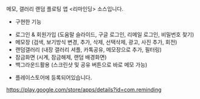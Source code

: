 메모, 갤러리 랜덤 플로팅 앱 <리마인딩> 소스입니다.

* 구현한 기능

- 로그인 & 회원가입 (도움말 슬라이드, 구글 로그인, 리메일 로그인, 비밀번호 찾기)
- 메모장 (검색, 보기방식 변경, 추가, 삭제, 선택삭제, 광고, 사진 추가, 회전)
- 랜덤갤러리 (내장 갤러리 셔플, 카톡공유, 메모장으로 추가, 필터링)
- 잠금화면 (시계, 잠금해제, 랜덤 배경화면)
- 백그라운드활용 (스크린샷 및 공유 버튼으로 바로 메모 가능)

* 플레이스토어에 등록되어있습니다.

https://play.google.com/store/apps/details?id=com.reminding

